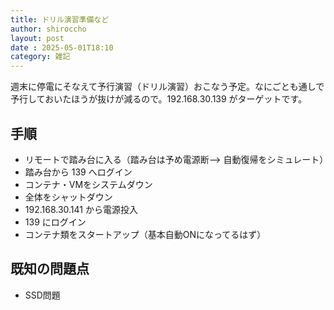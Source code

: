 ```yaml
---
title: ドリル演習準備など
author: shiroccho
layout: post
date : 2025-05-01T18:10
category: 雑記
---
```

週末に停電にそなえて予行演習（ドリル演習）おこなう予定。なにごとも通しで予行しておいたほうが抜けが減るので。192.168.30.139 がターゲットです。

## 手順
- リモートで踏み台に入る（踏み台は予め電源断--> 自動復帰をシミュレート）
- 踏み台から 139 へログイン
- コンテナ・VMをシステムダウン
- 全体をシャットダウン
- 192.168.30.141 から電源投入
- 139 にログイン
- コンテナ類をスタートアップ（基本自動ONになってるはず）

## 既知の問題点
- SSD問題

